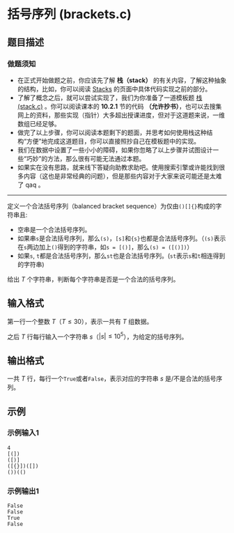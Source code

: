 # 括号序列 (brackets.c)

## 题目描述

### 做题须知

* 在正式开始做题之前，你应该先了解 **栈（stack）** 的有关内容，了解这种抽象的结构，比如，你可以阅读 [Stacks](https://eng.libretexts.org/Courses/Folsom_Lake_College/CISP_430%3A_Data_Structures_(Aljuboori)/03%3A_Stacks_and_Queues/3.01%3A_Stacks) 的页面中具体代码实现之前的部分。
* 了解了概念之后，就可以尝试实现了，我们为你准备了一道模板题 [栈 (stack.c)](https://oj.cpl.icu/contest/29/problem/147) 。你可以阅读课本的 **10.2.1** 节的代码 **（允许抄书）**，也可以去搜集网上的资料，那些实现（指针）大多超出授课进度，但对于这道题来说，一维数组已经足够。
* 做完了以上步骤，你可以阅读本题剩下的题面，并思考如何使用栈这种结构“方便”地完成这道题目，你可以直接照抄自己在模板题中的实现。
* 我们在数据中设置了一些小小的障碍，如果你忽略了以上步骤并试图设计一些“巧妙”的方法，那么很有可能无法通过本题。
* 如果实在没有思路，就来线下答疑向助教求助吧。使用搜索引擎或许能找到很多内容（这也是非常经典的问题），但是那些内容对于大家来说可能还是太难了 qaq 。

---

定义一个合法括号序列（balanced bracket sequence）为仅由`()[]{}`构成的字符串且:

- 空串是一个合法括号序列。
- 如果串`s`是合法括号序列，那么`(s)`，`[s]`和`{s}`也都是合法括号序列。（`(s)`表示在`s`两边加上`()`得到的字符串，如`s = [()]`，那么`(s) = ([()])`）
- 如果`s`, `t`都是合法括号序列，那么`st`也是合法括号序列。(`st`表示`s`和`t`相连得到的字符串)

给出 $T$ 个字符串，判断每个字符串是否是一个合法的括号序列。

## 输入格式

第一行一个整数 $T$（$T \leqslant 30$），表示一共有 $T$ 组数据。

之后 $T$ 行每行输入一个字符串 $s$（$|s| \leqslant 10^5$），为给定的括号序列。

## 输出格式

一共 $T$ 行，每行一个`True`或者`False`，表示对应的字符串 $s$ 是/不是合法的括号序列。

## 示例

### 示例输入1

```text
4
[(])
([)]
([{}])([])
())(()
```

### 示例输出1

```text
False
False
True
False
```